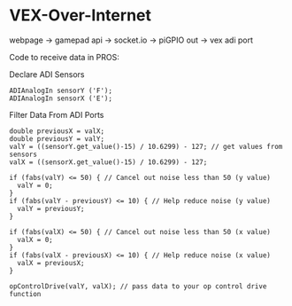# VEX-Over-Internet

webpage -> gamepad api -> socket.io -> piGPIO out -> vex adi port

Code to receive data in PROS:


Declare ADI Sensors
```
ADIAnalogIn sensorY ('F');
ADIAnalogIn sensorX ('E');
```


Filter Data From ADI Ports
```
double previousX = valX;
double previousY = valY;
valY = ((sensorY.get_value()-15) / 10.6299) - 127; // get values from sensors
valX = ((sensorX.get_value()-15) / 10.6299) - 127;

if (fabs(valY) <= 50) { // Cancel out noise less than 50 (y value)
  valY = 0;
}
if (fabs(valY - previousY) <= 10) { // Help reduce noise (y value)
  valY = previousY;
}

if (fabs(valX) <= 50) { // Cancel out noise less than 50 (x value)
  valX = 0;
}
if (fabs(valX - previousX) <= 10) { // Help reduce noise (x value)
  valX = previousX;
}

opControlDrive(valY, valX); // pass data to your op control drive function
```
